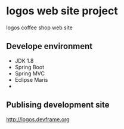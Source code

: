 # logos web site project
logos coffee shop web site
## Develope environment
* JDK 1.8
* Spring Boot
* Spring MVC
* Eclipse Maris
* 

## Publising development site
http://logos.devframe.org

